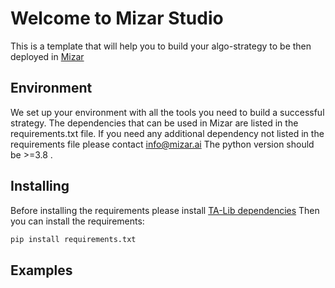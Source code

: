 # Welcome to Mizar Studio
This is a template that will help you to build your algo-strategy to be then deployed in [Mizar](https://mizar.ai/)

## Environment 
We set up your environment with all the tools you need to build a successful strategy. 
The dependencies that can be used in Mizar are listed in the requirements.txt file. If you need any additional dependency not
listed in the requirements file please contact info@mizar.ai
The python version should be >=3.8 .

## Installing
Before installing the requirements please install [TA-Lib dependencies](https://mrjbq7.github.io/ta-lib/install.html)
Then you can install the requirements:

```bash
pip install requirements.txt
```

## Examples

